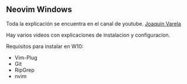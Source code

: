 ## Neovim Windows

Toda la explicación se encuentra en el canal de youtube. [Joaquin Varela ](https://www.youtube.com/channel/UCw1Ipy5_P1OL0zUJMfYC7-A)

Hay varios videos con explicaciones de instalacion y configuracion.

Requisitos para instalar en W10:

- Vim-Plug
- Git
- RipGrep
- nvim
